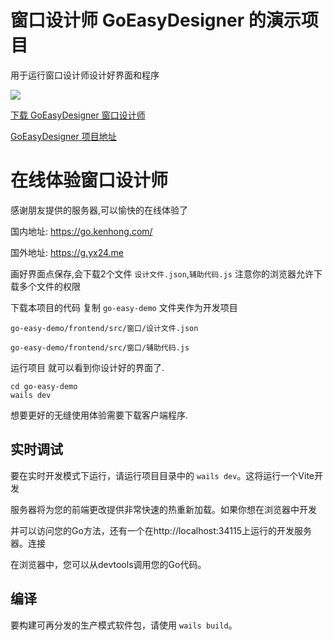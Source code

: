 # 窗口设计师 GoEasyDesigner 的演示项目 

用于运行窗口设计师设计好界面和程序

![](https://user-images.githubusercontent.com/59047063/270091148-a89d2ab9-9ba3-4efc-b0fa-0a7dcc3bcfc1.gif
)

[下载 GoEasyDesigner 窗口设计师](https://github.com/duolabmeng6/GoEasyDesigner/releases)

[ GoEasyDesigner 项目地址](https://github.com/duolabmeng6/GoEasyDesigner)

# 在线体验窗口设计师

感谢朋友提供的服务器,可以愉快的在线体验了

国内地址: https://go.kenhong.com/

国外地址: https://g.yx24.me

画好界面点保存,会下载2个文件 `设计文件.json`,`辅助代码.js` 注意你的浏览器允许下载多个文件的权限

下载本项目的代码 复制 `go-easy-demo` 文件夹作为开发项目

`go-easy-demo/frontend/src/窗口/设计文件.json`

`go-easy-demo/frontend/src/窗口/辅助代码.js`

运行项目 就可以看到你设计好的界面了.

```
cd go-easy-demo
wails dev
```

想要更好的无缝使用体验需要下载客户端程序.


## 实时调试

要在实时开发模式下运行，请运行项目目录中的 `wails dev`。这将运行一个Vite开发

服务器将为您的前端更改提供非常快速的热重新加载。如果你想在浏览器中开发

并可以访问您的Go方法，还有一个在http://localhost:34115上运行的开发服务器。连接

在浏览器中，您可以从devtools调用您的Go代码。

## 编译

要构建可再分发的生产模式软件包，请使用  `wails build`。